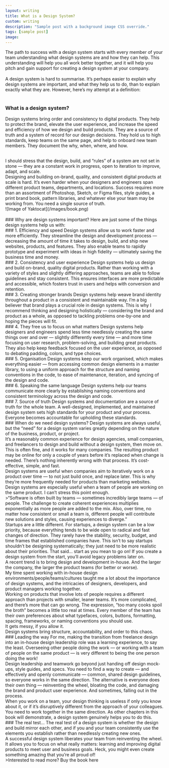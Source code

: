 ```yaml
---
layout: writing
title: What is a Design System?
custom: writing
description: "Sample post with a background image CSS override."
tags: [sample post]
image:
---
```

The path to success with a design system starts with every member of your team understanding what design systems are and how they can help. This understanding will help you all work better together, and it will help you pitch and gain support for creating a design system at your company.
<br>
<br>
A design system is hard to summarise. It’s perhaps easier to explain why design systems are important, and what they help us to do, than to explain exactly what they are. However, here’s my attempt at a definition:
<br>
<br>
### What is a design system?
Design systems bring order and consistency to digital products. They help to protect the brand, elevate the user experience, and increase the speed and efficiency of how we design and build products. They are a source of truth and a system of record for our design decisions. They hold us to high standards, keep teams on the same page, and help to onboard new team members. They document the why, when, where, and how.

<br>
I should stress that the design, build, and “rules” of a system are not set in stone — they are a constant work in progress, open to iteration to improve, adapt, and scale.

<br>
Designing and building on-brand, quality, and consistent digital products at scale is hard. It’s even harder when your designers and engineers span different product teams, departments, and locations. Success requires more than an assortment of Photoshop, Sketch, or Figma files, style guides, a print brand book, pattern libraries, and whatever else your team may be working from. You need a single source of truth.

<br>
![Image of Yaktocat](/images/book.png)

<br>
<br>
### Why are design systems important?
Here are just some of the things design systems help us with:

<br>
### 1. Efficiency and speed
Design systems allow us to work faster and more efficiently. They streamline the design and development process — decreasing the amount of time it takes to design, build, and ship new websites, products, and features. They also enable teams to rapidly prototype and experiment with ideas in high fidelity — ultimately saving the business time and money.

<br>
### 2. Consistency and user experience
Design systems help us design and build on-brand, quality digital products. Rather than working with a variety of styles and slightly differing approaches, teams are able to follow guidelines and stay consistent. This ensures interfaces are more predictable and accessible, which fosters trust in users and helps with conversion and retention.

<br>
### 3. Creating stronger brands
Design systems help weave brand identity throughout a product in a consistent and maintainable way. I’m a big believer that brand plays a crucial role in design systems. This is why I recommend thinking and designing holistically — considering the brand and product as a whole, as opposed to tackling problems one-by-one and hoping the pieces will fit.

<br>
### 4. They free us to focus on what matters
Design systems help designers and engineers spend less time needlessly creating the same things over and over — slightly differently every time — and more time focusing on user research, problem-solving, and building great products. They also help keep feedback focused on the user experience, as opposed to debating padding, colors, and type choices.

<br>
### 5. Organisation
Design systems keep our work organised, which makes everything easier — from accessing common design elements in a master library, to using a uniform approach for the structure and naming conventions in the code, to ease of maintenance, iteration, and syncing of the design and code.

<br>
### 6. Speaking the same language
Design systems help our teams communicate more clearly by establishing naming conventions and consistent terminology across the design and code.

<br>
### 7. Source of truth
Design systems and documentation are a source of truth for the whole team. A well-designed, implemented, and maintained design system sets high standards for your product and your process. Everyone becomes accountable for upholding these standards.

<br>
### When do we need design systems?
Design systems are always useful, but the “need” for a design system varies greatly depending on the nature of the business, product, or project.

<br>
It’s a reasonably common experience for design agencies, small companies, and freelancers to design and build without a design system, then move on. This is often fine, and it works for many companies. The resulting product may be online for only a couple of years before it’s replaced when change is needed. There’s nothing inherently wrong with that process. It’s cost-effective, simple, and fast.

<br>
Design systems are useful when companies aim to iteratively work on a product over time — to not just build once, and replace later. This is why they’re more frequently needed for products than marketing websites.

<br>
Design systems are especially useful when a team of people are working on the same product. I can’t stress this point enough.

<br>
>“Software is often built by teams — sometimes incredibly large teams — of people. The challenge to create coherent experiences multiplies exponentially as more people are added to the mix. Also, over time, no matter how consistent or small a team is, different people will contribute new solutions and styles, causing experiences to diverge.”

<br>
Startups are a little different. For startups, a design system can be a low priority, because everything tends to be wide open to radical and fast changes of direction. They rarely have the stability, security, budget, and time frames that established companies have. This isn’t to say startups shouldn’t be designing systematically; they just need to be more realistic about their priorities. That said… start as you mean to go on! If you create a design system from the start, you’ll avoid legacy problems later on.

<br>
A recent trend is to bring design and development in-house. And the larger the company, the larger the product teams (for better or worse).

<br>
My time spent working with in-house design environments/people/teams/cultures taught me a lot about the importance of design systems, and the intricacies of designers, developers, and product managers working together.

<br>
Working on products that involve lots of people requires a different approach than projects with smaller, leaner teams. It’s more complicated, and there’s more that can go wrong. The expression, “too many cooks spoil the broth” becomes a little too real at times. Every member of the team has their own preferences about what typefaces, colors, buttons, formatting, spacing, frameworks, or naming conventions you should use.

<br>
It gets messy, if you allow it.

<br>
Design systems bring structure, accountability, and order to this chaos.

<br>
### Leading the way
For me, making the transition from freelance design into an in-house design leadership role was a learning experience, to say the least. Overseeing other people doing the work — or working with a team of people on the same product — is very different to being the one person doing the work!

<br>
Design leadership and teamwork go beyond just handing off design mock-ups, style guides, and specs. You need to find a way to create — and effectively and openly communicate — common, shared design guidelines, so everyone works in the same direction. The alternative is everyone does their own thing — reinventing the wheel, bloating the code, and damaging the brand and product user experience. And sometimes, falling out in the process.

<br>
When you work on a team, your design thinking is useless if only you know about it, or if it’s disruptively different from the approach of your colleagues. You need to work together in the same direction. As other chapters in this book will demonstrate, a design system genuinely helps you to do this.

<br>
### The real test…
The real test of a design system is whether the design and build mirror each other, and if you and your team consistently use the elements you establish rather than needlessly creating new ones.

<br>
A successful design system liberates your team from reinventing the wheel. It allows you to focus on what really matters: learning and improving digital products to meet user and business goals. Heck, you might even create something amazing that you’re all proud of!

<br>
>Interested to read more? Buy the book here
